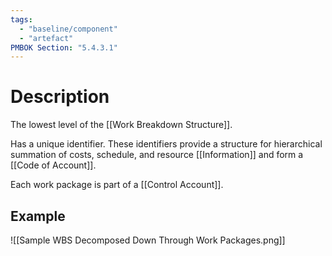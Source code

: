 ```yaml
---
tags:
  - "baseline/component"
  - "artefact"
PMBOK Section: "5.4.3.1"
---
```

# Description
The lowest level of the [[Work Breakdown Structure]].

Has a unique identifier. These identifiers provide a structure for hierarchical summation of costs, schedule, and resource [[Information]] and form a [[Code of Account]].

Each work package is part of a [[Control Account]].
## Example
![[Sample WBS Decomposed Down Through Work Packages.png]]
